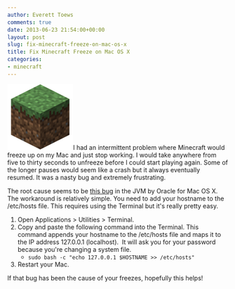 ```yaml
---
author: Everett Toews
comments: true
date: 2013-06-23 21:54:00+00:00
layout: post
slug: fix-minecraft-freeze-on-mac-os-x
title: Fix Minecraft Freeze on Mac OS X
categories:
- minecraft
---
```


<img class="img-right" src="/img/posts/minecraft-grass.png"/>I had an intermittent problem where Minecraft would freeze up on my Mac and just stop working. I would take anywhere from five to thirty seconds to unfreeze before I could start playing again. Some of the longer pauses would seem like a crash but it always eventually resumed. It was a nasty bug and extremely frustrating.

The root cause seems to be [this bug](http://bugs.sun.com/bugdatabase/view_bug.do?bug_id=7180557) in the JVM by Oracle for Mac OS X. The workaround is relatively simple. You need to add your hostname to the /etc/hosts file. This requires using the Terminal but it's really pretty easy.

1. Open Applications > Utilities > Terminal.
2. Copy and paste the following command into the Terminal. This command appends your hostname to the /etc/hosts file and maps it to the IP address 127.0.0.1 (localhost).  It will ask you for your password because you're changing a system file.
    * `sudo bash -c "echo 127.0.0.1 $HOSTNAME >> /etc/hosts"`
3. Restart your Mac.

If that bug has been the cause of your freezes, hopefully this helps!
